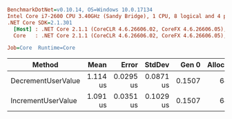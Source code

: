 ``` ini

BenchmarkDotNet=v0.10.14, OS=Windows 10.0.17134
Intel Core i7-2600 CPU 3.40GHz (Sandy Bridge), 1 CPU, 8 logical and 4 physical cores
.NET Core SDK=2.1.301
  [Host] : .NET Core 2.1.1 (CoreCLR 4.6.26606.02, CoreFX 4.6.26606.05), 64bit RyuJIT
  Core   : .NET Core 2.1.1 (CoreCLR 4.6.26606.02, CoreFX 4.6.26606.05), 64bit RyuJIT

Job=Core  Runtime=Core  

```
|             Method |     Mean |     Error |    StdDev |  Gen 0 | Allocated |
|------------------- |---------:|----------:|----------:|-------:|----------:|
| DecrementUserValue | 1.114 us | 0.0295 us | 0.0871 us | 0.1507 |     640 B |
| IncrementUserValue | 1.091 us | 0.0351 us | 0.1029 us | 0.1507 |     640 B |
